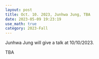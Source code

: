 ```yaml
---
layout: post
title: Oct. 10. 2023, Junhwa Jung, TBA
date: 2023-05-09 19:23:19
use_math: true
category: 2023-Fall
---
```

 
Junhwa Jung will give a talk at 10/10/2023. 

<div>
TBA
</div>
